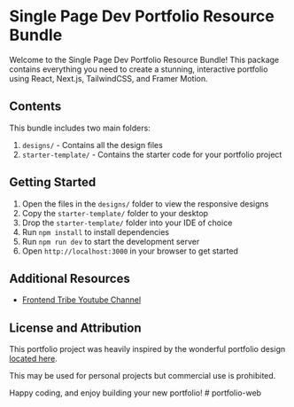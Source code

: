 # Single Page Dev Portfolio Resource Bundle

Welcome to the Single Page Dev Portfolio Resource Bundle! This package contains everything you need to create a stunning, interactive portfolio using React, Next.js, TailwindCSS, and Framer Motion.

## Contents

This bundle includes two main folders:

1. `designs/` - Contains all the design files
2. `starter-template/` - Contains the starter code for your portfolio project

## Getting Started

1. Open the files in the `designs/` folder to view the responsive designs
1. Copy the `starter-template/` folder to your desktop
1. Drop the `starter-template/` folder into your IDE of choice
1. Run `npm install` to install dependencies
1. Run `npm run dev` to start the development server
1. Open `http://localhost:3000` in your browser to get started

## Additional Resources

- [Frontend Tribe Youtube Channel](https://www.youtube.com/@frontend-tribe)

## License and Attribution

This portfolio project was heavily inspired by the wonderful portfolio design [located here](https://www.figma.com/community/file/1297484254996536416/personalfolio-portfolio-template).

This may be used for personal projects but commercial use is prohibited.

Happy coding, and enjoy building your new portfolio!
#   p o r t f o l i o - w e b  
 